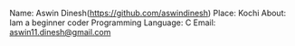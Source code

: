 Name: Aswin Dinesh(https://github.com/aswindinesh)
Place: Kochi
About: Iam a beginner coder
Programming Language: C
Email: aswin11.dinesh@gmail.com